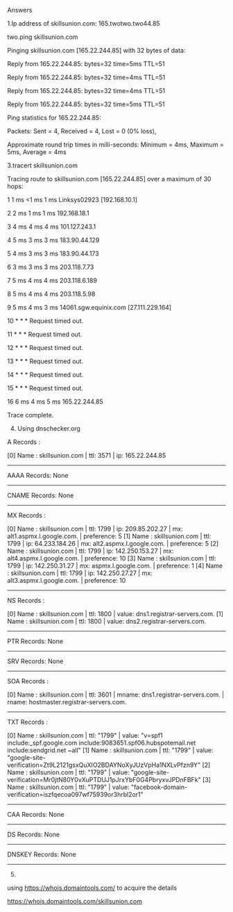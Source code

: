Answers

1.Ip address of skillsunion.com: 165.twotwo.two44.85


two.ping skillsunion.com

Pinging skillsunion.com [165.22.244.85] with 32 bytes of data:

Reply from 165.22.244.85: bytes=32 time=5ms TTL=51

Reply from 165.22.244.85: bytes=32 time=4ms TTL=51

Reply from 165.22.244.85: bytes=32 time=4ms TTL=51

Reply from 165.22.244.85: bytes=32 time=5ms TTL=51

Ping statistics for 165.22.244.85:
    
Packets: Sent = 4, Received = 4, Lost = 0 (0% loss),

Approximate round trip times in milli-seconds:
    Minimum = 4ms, Maximum = 5ms, Average = 4ms


3.tracert skillsunion.com

Tracing route to skillsunion.com [165.22.244.85]
over a maximum of 30 hops:

  1     1 ms    <1 ms     1 ms  Linksys02923 [192.168.10.1]
 
  2     2 ms     1 ms     1 ms  192.168.18.1
  
  3     4 ms     4 ms     4 ms  101.127.243.1
  
  4     5 ms     3 ms     3 ms  183.90.44.129
  
  5     4 ms     3 ms     3 ms  183.90.44.173
  
  6     3 ms     3 ms     3 ms  203.118.7.73
  
  7     5 ms     4 ms     4 ms  203.118.6.189
 
  8     5 ms     4 ms     4 ms  203.118.5.98
  
  9     5 ms     4 ms     3 ms  14061.sgw.equinix.com [27.111.229.164]
 
 10     *        *        *     Request timed out.
 
 11     *        *        *     Request timed out.

 12     *        *        *     Request timed out.
 
 13     *        *        *     Request timed out.
 
 14     *        *        *     Request timed out.
 
 15     *        *        *     Request timed out.
 
 16     6 ms     4 ms     5 ms  165.22.244.85

Trace complete.


4) Using dnschecker.org

A Records :

[0] Name : skillsunion.com | ttl: 3571 | ip: 165.22.244.85

------------------

AAAA Records: None

------------------

CNAME Records: None

------------------

MX Records :

[0] Name : skillsunion.com | ttl: 1799 | ip: 209.85.202.27 | mx: alt1.aspmx.l.google.com. | preference: 5
[1] Name : skillsunion.com | ttl: 1799 | ip: 64.233.184.26 | mx: alt2.aspmx.l.google.com. | preference: 5
[2] Name : skillsunion.com | ttl: 1799 | ip: 142.250.153.27 | mx: alt4.aspmx.l.google.com. | preference: 10
[3] Name : skillsunion.com | ttl: 1799 | ip: 142.250.31.27 | mx: aspmx.l.google.com. | preference: 1
[4] Name : skillsunion.com | ttl: 1799 | ip: 142.250.27.27 | mx: alt3.aspmx.l.google.com. | preference: 10

------------------

NS Records :

[0] Name : skillsunion.com | ttl: 1800 | value: dns1.registrar-servers.com.
[1] Name : skillsunion.com | ttl: 1800 | value: dns2.registrar-servers.com.

------------------

PTR Records: None

------------------

SRV Records: None

------------------

SOA Records :

[0] Name : skillsunion.com | ttl: 3601 | mname: dns1.registrar-servers.com. | rname: hostmaster.registrar-servers.com.

------------------

TXT Records :

[0] Name : skillsunion.com | ttl: "1799" | value: "v=spf1 include:_spf.google.com include:9083651.spf06.hubspotemail.net include:sendgrid.net ~all"
[1] Name : skillsunion.com | ttl: "1799" | value: "google-site-verification=Zt9L2121gsxQuXIO2BDAYNoXyJUzVpHa1NXLvPfzn9Y"
[2] Name : skillsunion.com | ttl: "1799" | value: "google-site-verification=Mr0jtN80Y0vXuPTDUJ1pJrxYbF0G4PbryxvJPDnFBFk"
[3] Name : skillsunion.com | ttl: "1799" | value: "facebook-domain-verification=iszfqecoa097wf75939or3hrbl2or1"

------------------

CAA Records: None

------------------

DS Records: None

------------------

DNSKEY Records: None

-----------------

5)

  using https://whois.domaintools.com/ to acquire the details

  https://whois.domaintools.com/skillsunion.com

  
